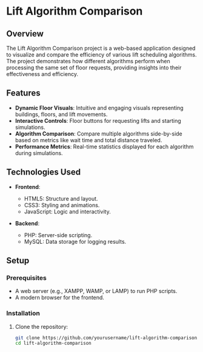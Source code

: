# Lift Algorithm Comparison  

## Overview  
The Lift Algorithm Comparison project is a web-based application designed to visualize and compare the efficiency of various lift scheduling algorithms. The project demonstrates how different algorithms perform when processing the same set of floor requests, providing insights into their effectiveness and efficiency.  

## Features  
- **Dynamic Floor Visuals**: Intuitive and engaging visuals representing buildings, floors, and lift movements.  
- **Interactive Controls**: Floor buttons for requesting lifts and starting simulations.  
- **Algorithm Comparison**: Compare multiple algorithms side-by-side based on metrics like wait time and total distance traveled.  
- **Performance Metrics**: Real-time statistics displayed for each algorithm during simulations.  

## Technologies Used  
- **Frontend**:  
  - HTML5: Structure and layout.  
  - CSS3: Styling and animations.  
  - JavaScript: Logic and interactivity.  

- **Backend**:  
  - PHP: Server-side scripting.  
  - MySQL: Data storage for logging results.  

## Setup  
### Prerequisites  
- A web server (e.g., XAMPP, WAMP, or LAMP) to run PHP scripts.  
- A modern browser for the frontend.  

### Installation  
1. Clone the repository:  
   ```bash
   git clone https://github.com/yourusername/lift-algorithm-comparison.git
   cd lift-algorithm-comparison

